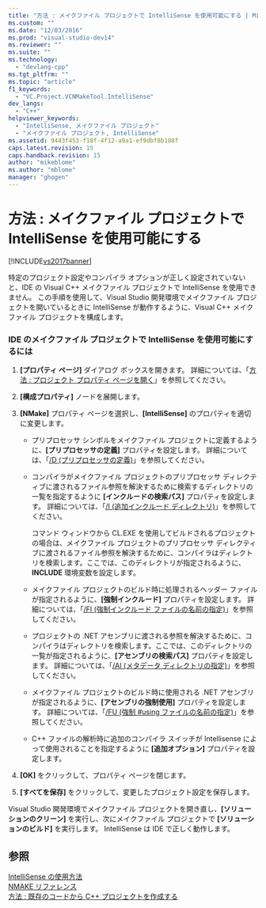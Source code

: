```yaml
---
title: "方法 : メイクファイル プロジェクトで IntelliSense を使用可能にする | Microsoft Docs"
ms.custom: ""
ms.date: "12/03/2016"
ms.prod: "visual-studio-dev14"
ms.reviewer: ""
ms.suite: ""
ms.technology: 
  - "devlang-cpp"
ms.tgt_pltfrm: ""
ms.topic: "article"
f1_keywords: 
  - "VC.Project.VCNMakeTool.IntelliSense"
dev_langs: 
  - "C++"
helpviewer_keywords: 
  - "IntelliSense, メイクファイル プロジェクト"
  - "メイクファイル プロジェクト, IntelliSense"
ms.assetid: 9443f453-f18f-4f12-a9a1-ef9dbf8b188f
caps.latest.revision: 15
caps.handback.revision: 15
author: "mikeblome"
ms.author: "mblome"
manager: "ghogen"
---
```

# 方法 : メイクファイル プロジェクトで IntelliSense を使用可能にする
[!INCLUDE[vs2017banner](../assembler/inline/includes/vs2017banner.md)]

特定のプロジェクト設定やコンパイラ オプションが正しく設定されていないと、IDE の Visual C\+\+ メイクファイル プロジェクトで IntelliSense を使用できません。  この手順を使用して、Visual Studio 開発環境でメイクファイル プロジェクトを開いているときに IntelliSense が動作するように、Visual C\+\+ メイクファイル プロジェクトを構成します。  
  
### IDE のメイクファイル プロジェクトで IntelliSense を使用可能にするには  
  
1.  **\[プロパティ ページ\]** ダイアログ ボックスを開きます。  詳細については、「[方法 : プロジェクト プロパティ ページを開く](../misc/how-to-open-project-property-pages.md)」を参照してください。  
  
2.  **\[構成プロパティ\]** ノードを展開します。  
  
3.  **\[NMake\]** プロパティ ページを選択し、**\[IntelliSense\]** のプロパティを適切に変更します。  
  
    -   プリプロセッサ シンボルをメイクファイル プロジェクトに定義するように、**\[プリプロセッサの定義\]** プロパティを設定します。  詳細については、「[\/D \(プリプロセッサの定義\)](../build/reference/d-preprocessor-definitions.md)」を参照してください。  
  
    -   コンパイラがメイクファイル プロジェクトのプリプロセッサ ディレクティブに渡されるファイル参照を解決するために検索するディレクトリの一覧を指定するように **\[インクルードの検索パス\]** プロパティを設定します。  詳細については、「[\/I \(追加インクルード ディレクトリ\)](../build/reference/i-additional-include-directories.md)」を参照してください。  
  
         コマンド ウィンドウから CL.EXE を使用してビルドされるプロジェクトの場合は、メイクファイル プロジェクトのプリプロセッサ ディレクティブに渡されるファイル参照を解決するために、コンパイラはディレクトリを検索します。ここでは、このディレクトリが指定されるように、**INCLUDE** 環境変数を設定します。  
  
    -   メイクファイル プロジェクトのビルド時に処理されるヘッダー ファイルが指定されるように、**\[強制インクルード\]** プロパティを設定します。  詳細については、「[\/FI \(強制インクルード ファイルの名前の指定\)](../Topic/-FI%20\(Name%20Forced%20Include%20File\).md)」を参照してください。  
  
    -   プロジェクトの .NET アセンブリに渡される参照を解決するために、コンパイラはディレクトリを検索します。ここでは、このディレクトリの一覧が指定されるように、**\[アセンブリの検索パス\]** プロパティを設定します。  詳細については、「[\/AI \(メタデータ ディレクトリの指定\)](../build/reference/ai-specify-metadata-directories.md)」を参照してください。  
  
    -   メイクファイル プロジェクトのビルド時に使用される .NET アセンブリが指定されるように、**\[アセンブリの強制使用\]** プロパティを設定します。  詳細については、「[\/FU \(強制 \#using ファイルの名前の指定\)](../build/reference/fu-name-forced-hash-using-file.md)」を参照してください。  
  
    -   C\+\+ ファイルの解析時に追加のコンパイラ スイッチが Intellisense によって使用されることを指定するように **\[追加オプション\]** プロパティを設定します。  
  
4.  **\[OK\]** をクリックして、プロパティ ページを閉じます。  
  
5.  **\[すべてを保存\]** をクリックして、変更したプロジェクト設定を保存します。  
  
 Visual Studio 開発環境でメイクファイル プロジェクトを開き直し、**\[ソリューションのクリーン\]** を実行し、次にメイクファイル プロジェクトで **\[ソリューションのビルド\]** を実行します。  IntelliSense は IDE で正しく動作します。  
  
## 参照  
 [IntelliSense の使用方法](../Topic/Using%20IntelliSense.md)   
 [NMAKE リファレンス](../build/nmake-reference.md)   
 [方法 : 既存のコードから C\+\+ プロジェクトを作成する](../ide/how-to-create-a-cpp-project-from-existing-code.md)